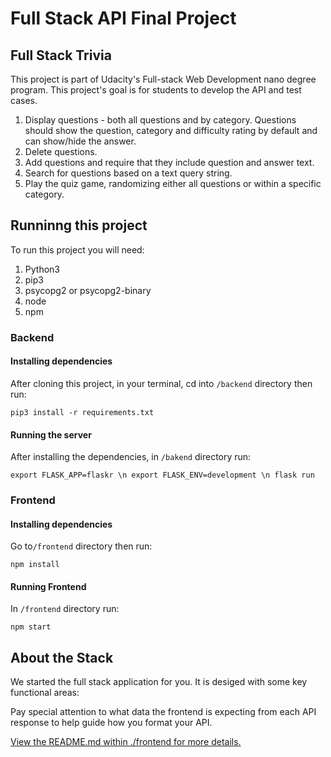 # Full Stack API Final Project

## Full Stack Trivia

This project is part of Udacity's Full-stack Web Development nano degree program. This project's goal is for students to develop the API and test cases.

1) Display questions - both all questions and by category. Questions should show the question, category and difficulty rating by default and can show/hide the answer. 
2) Delete questions.
3) Add questions and require that they include question and answer text.
4) Search for questions based on a text query string.
5) Play the quiz game, randomizing either all questions or within a specific category. 

## Runninng this project

To run this project you will need:

1. Python3
2. pip3
3. psycopg2 or psycopg2-binary
4. node
5. npm

### Backend

#### Installing dependencies

After cloning this project, in your terminal, cd into `/backend` directory then run: 

`pip3 install -r requirements.txt`

#### Running the server

After installing the dependencies, in `/bakend` directory run:

`export FLASK_APP=flaskr \n export FLASK_ENV=development \n flask run `


### Frontend

#### Installing dependencies

Go to`/frontend` directory then run:

`npm install`

#### Running Frontend

In `/frontend` directory run:

`npm start`

## About the Stack

We started the full stack application for you. It is desiged with some key functional areas:





Pay special attention to what data the frontend is expecting from each API response to help guide how you format your API. 

[View the README.md within ./frontend for more details.](./frontend/README.md)

